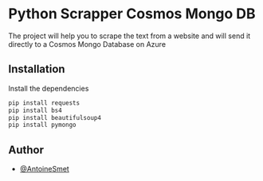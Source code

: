 
# Python Scrapper Cosmos Mongo DB

The project will help you to scrape the text from a website and will send it directly to a Cosmos Mongo Database on Azure


## Installation

Install the dependencies

```bash
pip install requests
pip install bs4
pip install beautifulsoup4
pip install pymongo
```
    
## Author

- [@AntoineSmet](https://github.com/AntoineSmet)

